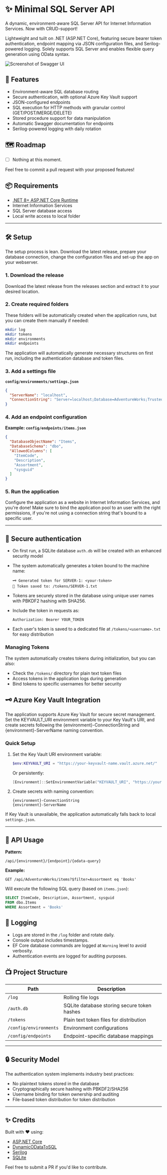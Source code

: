 # ✨ Minimal SQL Server API

A dynamic, environment-aware SQL Server API for Internet Information Services. Now with CRUD-support!

Lightweight and tuilt on .NET (ASP.NET Core), featuring secure bearer token authentication, endpoint mapping via JSON configuration files, and Serilog-powered logging. Solely supports SQL Server and enables flexible query generation using OData syntax.

![Screenshot of Swagger UI](https://raw.githubusercontent.com/hawkinslabdev/minimalsqlreader/refs/heads/main/Source/example.png)

## 🚀 Features
- Environment-aware SQL database routing
- Secure authentication, with optional Azure Key Vault support
- JSON-configured endpoints
- SQL execution for HTTP methods with granular control (GET/POST/MERGE/DELETE)
- Stored procedure support for data manipulation
- Automatic Swagger documentation for endpoints
- Serilog-powered logging with daily rotation

## 🗺️ Roadmap
- [ ] Nothing at this moment.

Feel free to commit a pull request with your proposed features!

## 📦 Requirements
- [.NET 8+ ASP.NET Core Runtime](https://dotnet.microsoft.com/en-us/download)
- Internet Information Services
- SQL Server database access
- Local write access to local folder

---

## 🛠️ Setup

The setup process is lean. Download the latest release, prepare your database connection, change the configuration files and set-up the app on your webserver.

### 1. Download the release
Download the latest release from the releases section and extract it to your desired location.

### 2. Create required folders
These folders will be automatically created when the application runs, but you can create them manually if needed:
```bash
mkdir log
mkdir tokens
mkdir environments
mkdir endpoints
```

The application will automatically generate necessary structures on first run, including the authentication database and token files.

### 3. Add a settings file
**`config/environments/settings.json`**
```json
{
  "ServerName": "localhost",
  "ConnectionString": "Server=localhost;Database=AdventureWorks;Trusted_Connection=True;TrustServerCertificate=true;"
}
```
### 4. Add an endpoint configuration
**Example: `config/endpoints/items.json`**
```json
{
  "DatabaseObjectName": "Items",
  "DatabaseSchema": "dbo",
  "AllowedColumns": [
    "ItemCode",
    "Description",
    "Assortment",
    "sysguid"
  ]
}
```
### 5. Run the application

Configure the application as a website in Internet Information Services, and you're done! Make sure to bind the application pool to an user with the right permissions, if you're not using a connection string that's bound to a specific user.

---

## 👮 Secure authentication
- On first run, a SQLite database `auth.db` will be created with an enhanced security model
- The system automatically generates a token bound to the machine name:
  ```text
  🗝️ Generated token for SERVER-1: <your-token>
  💾 Token saved to: /tokens/SERVER-1.txt
  ```
- Tokens are securely stored in the database using unique user names with PBKDF2 hashing with SHA256.

- Include the token in requests as:
  ```http
  Authorization: Bearer YOUR_TOKEN
  ```
- Each user's token is saved to a dedicated file at `/tokens/<username>.txt` for easy distribution

### Managing Tokens
The system automatically creates tokens during initialization, but you can also:
- Check the `/tokens/` directory for plain text token files
- Access tokens in the application logs during generation
- Bind tokens to specific usernames for better security

## 🗝️ Azure Key Vault Integration
The application supports Azure Key Vault for secure secret management. Set the KEYVAULT_URI environment variable to your Key Vault's URI, and create secrets following the {environment}-ConnectionString and {environment}-ServerName naming convention.

### Quick Setup
1. Set the Key Vault URI environment variable:
   ```powershell
   $env:KEYVAULT_URI = "https://your-keyvault-name.vault.azure.net/"
   ```
   Or persistently:
   ```powershell
   [Environment]::SetEnvironmentVariable("KEYVAULT_URI", "https://your-keyvault-name.vault.azure.net/", "Machine")
   ```

2. Create secrets with naming convention:
   ```
   {environment}-ConnectionString
   {environment}-ServerName
   ```
If Key Vault is unavailable, the application automatically falls back to local `settings.json`.

---

## 🔄 API Usage
**Pattern:**
```
/api/{environment}/{endpoint}/{odata-query}
```
**Example:**
```http
GET /api/AdventureWorks/items?$filter=Assortment eq 'Books'
```
Will execute the following SQL query (based on `items.json`):
```sql
SELECT ItemCode, Description, Assortment, sysguid
FROM dbo.Items
WHERE Assortment = 'Books'
```

## 📅 Logging
- Logs are stored in the `/log` folder and rotate daily.
- Console output includes timestamps.
- EF Core database commands are logged at `Warning` level to avoid verbosity.
- Authentication events are logged for auditing purposes.

## 📺 Project Structure
| Path                          | Description                                      |
|-------------------------------|--------------------------------------------------|
| `/log`                        | Rolling file logs                                |
| `/auth.db`                    | SQLite database storing secure token hashes      |
| `/tokens`                     | Plain text token files for distribution          |
| `/config/environments`        | Environment configurations                       |
| `/config/endpoints`           | Endpoint-specific database mappings              |

---

## 🔒 Security Model
The authentication system implements industry best practices:
- No plaintext tokens stored in the database
- Cryptographically secure hashing with PBKDF2/SHA256
- Username binding for token ownership and auditing
- File-based token distribution for token distribution

---

## ✨ Credits
Built with ❤️ using:
- [ASP.NET Core](https://learn.microsoft.com/en-us/aspnet/core/)
- [DynamicODataToSQL](https://github.com/your-org/dynamicodata-to-sql)
- [Serilog](https://serilog.net/)
- [SQLite](https://www.sqlite.org/index.html)

Feel free to submit a PR if you'd like to contribute.
